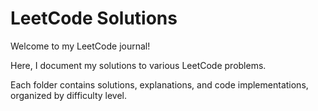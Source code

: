 # LeetCode Solutions

Welcome to my LeetCode journal! 

Here, I document my solutions to various LeetCode problems. 

Each folder contains solutions, explanations, and code implementations, organized by difficulty level.